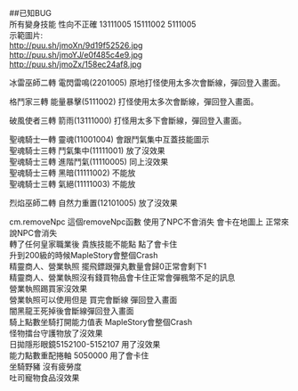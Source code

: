 ##已知BUG   
所有變身技能 性向不正確 13111005 15111002 5111005  
示範圖片:  
http://puu.sh/jmoXn/9d19f52526.jpg  
http://puu.sh/jmoYJ/e0f485c4e9.jpg  
http://puu.sh/jmoZx/158ec24af8.jpg  


冰雷巫師二轉 電閃雷鳴(2201005) 原地打怪使用太多次會斷線，彈回登入畫面。  

格鬥家三轉 能量暴擊(5111002) 打怪使用太多次會斷線，彈回登入畫面。  

破風使者三轉 箭雨(13111000) 打怪用太多下會斷線，彈回登入畫面。  

聖魂騎士一轉 靈魂(11001004) 會跟鬥氣集中互蓋技能圖示  
聖魂騎士三轉 鬥氣集中(11111001) 放了沒效果  
聖魂騎士三轉 進階鬥氣(11110005) 同上沒效果  
聖魂騎士三轉 黑暗(11111002) 不能放  
聖魂騎士三轉 氣絕(11111003) 不能放  

烈焰巫師二轉 自然力重置(12101005) 放了沒效果  

cm.removeNpc 這個removeNpc函數 使用了NPC不會消失 會卡在地圖上 正常來說NPC會消失  
轉了任何皇家職業後 貴族技能不能點 點了會卡住  
升到200級的時候MapleStory會整個Crash  
精靈商人、營業執照 擺飛鏢跟彈丸數量會歸0正常會剩下1  
精靈商人、營業執照沒有錢買物品會卡住正常會彈楓幣不足的訊息  
營業執照踢買家沒效果  
營業執照可以使用但是 買完會斷線 彈回登入畫面  
闇黑龍王死掉後會斷線彈回登入畫面  
騎上點數坐騎打開能力值表 MapleStory會整個Crash  
怪物擂台守護物放了沒效果  
日拋隱形眼鏡5152100-5152107 用了沒效果  
能力點數重配捲軸 5050000 用了會卡住  
坐騎野豬 沒有疲勞度  
吐司寵物食品沒效果  